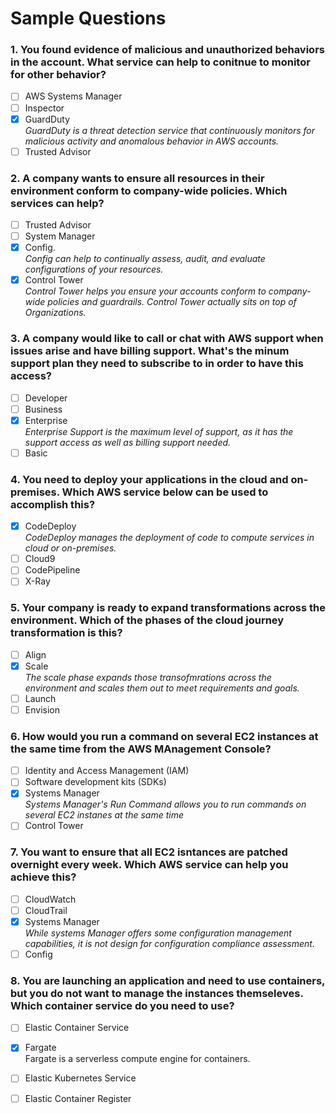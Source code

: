 # Sample Questions

### 1. You found evidence of malicious and unauthorized behaviors in the account. What service can help to conitnue to monitor for other behavior?

- [ ] AWS Systems Manager
- [ ] Inspector
- [x] GuardDuty<br>
      *GuardDuty is a threat detection service that continuously monitors for malicious activity and anomalous behavior in AWS accounts.*
- [ ] Trusted Advisor
    
### 2. A  company wants to ensure all resources in their environment conform to company-wide policies. Which services can help?

- [ ] Trusted Advisor
- [ ] System Manager
- [x] Config.<br>
      *Config can help to continually assess, audit, and evaluate configurations of your resources.*
- [x] Control Tower<br>
      *Control Tower helps you ensure your accounts conform to company-wide policies and guardrails. Control Tower actually sits on top of Organizations.*

### 3. A company would like to call or chat with AWS support when issues arise and have billing support. What's the minum support plan they need to subscribe to in order to have this access?

- [ ] Developer
- [ ] Business
- [x] Enterprise<br>
      *Enterprise Support is the maximum level of support, as it has the support access as well as billing support needed.*
- [ ] Basic

### 4. You need to deploy your applications in the cloud and on-premises. Which AWS service below can be used to accomplish this?

- [x] CodeDeploy<br>
      *CodeDeploy manages the deployment of code to compute services in cloud or on-premises.*
- [ ] Cloud9
- [ ] CodePipeline
- [ ] X-Ray

### 5. Your company is ready to expand transformations across the environment. Which of the phases of the cloud journey transformation is this?

- [ ] Align
- [x] Scale<br>
      *The scale phase expands those transofmrations across the environment and scales them out to meet requirements and goals.*
- [ ] Launch
- [ ] Envision

### 6. How would you run a command on several EC2 instances at the same time from the AWS MAnagement Console?

- [ ] Identity and Access Management (IAM)
- [ ] Software development kits (SDKs)
- [x] Systems Manager<br>
      *Systems Manager's Run Command allows you to run commands on several EC2 instanes at the same time*
- [ ] Control Tower

### 7. You want to ensure that all EC2 isntances are patched overnight every week. Which AWS service can help you achieve this?

- [ ] CloudWatch
- [ ] CloudTrail
- [x] Systems Manager<br>
      *While systems Manager offers some configuration management capabilities, it is not design for configuration compliance assessment.*
- [ ] Config

### 8. You are launching an application and need to use containers, but you do not want to manage the instances themseleves. Which container service do you need to use?

- [ ] Elastic Container Service
- [x] Fargate<br>
      Fargate is a serverless compute engine for containers.
- [ ] Elastic Kubernetes Service
- [ ] Elastic Container Register

